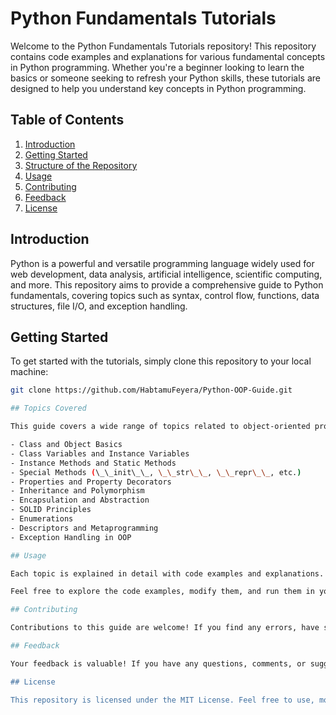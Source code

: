 # Python Fundamentals Tutorials

Welcome to the Python Fundamentals Tutorials repository! This repository contains code examples and explanations for various fundamental concepts in Python programming. Whether you're a beginner looking to learn the basics or someone seeking to refresh your Python skills, these tutorials are designed to help you understand key concepts in Python programming.

## Table of Contents

1. [Introduction](#introduction)
2. [Getting Started](#getting-started)
3. [Structure of the Repository](#structure-of-the-repository)
4. [Usage](#usage)
5. [Contributing](#contributing)
6. [Feedback](#feedback)
7. [License](#license)

## Introduction

Python is a powerful and versatile programming language widely used for web development, data analysis, artificial intelligence, scientific computing, and more. This repository aims to provide a comprehensive guide to Python fundamentals, covering topics such as syntax, control flow, functions, data structures, file I/O, and exception handling.

## Getting Started

To get started with the tutorials, simply clone this repository to your local machine:

```bash
git clone https://github.com/HabtamuFeyera/Python-OOP-Guide.git

## Topics Covered

This guide covers a wide range of topics related to object-oriented programming in Python, including:

- Class and Object Basics
- Class Variables and Instance Variables
- Instance Methods and Static Methods
- Special Methods (\_\_init\_\_, \_\_str\_\_, \_\_repr\_\_, etc.)
- Properties and Property Decorators
- Inheritance and Polymorphism
- Encapsulation and Abstraction
- SOLID Principles
- Enumerations
- Descriptors and Metaprogramming
- Exception Handling in OOP

## Usage

Each topic is explained in detail with code examples and explanations. You can navigate through the guide to learn about specific concepts or read it sequentially to build a solid understanding of Python OOP principles.

Feel free to explore the code examples, modify them, and run them in your local Python environment to see the concepts in action.

## Contributing

Contributions to this guide are welcome! If you find any errors, have suggestions for improvement, or would like to contribute additional examples or exercises, please feel free to open an issue or submit a pull request.

## Feedback

Your feedback is valuable! If you have any questions, comments, or suggestions regarding the Python OOP Guide, please don't hesitate to reach out. Your input helps improve the quality and usability of this resource for learners.

## License

This repository is licensed under the MIT License. Feel free to use, modify, and distribute the content however you like.

